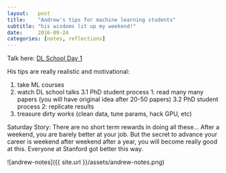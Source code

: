 ```yaml
---
layout:   post
title:    "Andrew's tips for machine learning students"
subtitle: "his wisdoms lit up my weekend!"
date:     2016-09-24
categories: [notes, reflections]
---
```


Talk here: [DL School Day 1](https://www.youtube.com/watch?v=eyovmAtoUx0&feature=youtu.be&t=3h48m50s)

His tips are really realistic and motivational:
1.   take ML courses
2.   watch DL school talks
3.1  PhD student process 1: read many many papers (you will have original idea after 20-50 papers)
3.2  PhD student process 2: replicate results
4.   treasure dirty works (clean data, tune params, hack GPU, etc)

Saturday Story:
There are no short term rewards in doing all these... After a weekend, you are barely better at your job. But the secret to advance your career is weekend after weekend after a year, you will become really good at this. Everyone at Stanford got better this way.

![andrew-notes]({{ site.url }}/assets/andrew-notes.png)
